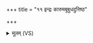 +++
title = "११ इन्द्रः कारुमबूबुधदुत्तिष्ठ"

+++
<details><summary>मूलम् (VS)</summary>

इन्द्रः॑ का॒रुम॑बूबुध॒दुत्ति॑ष्ठ॒ वि च॑रा॒ जन॑म्।  
ममेदु॒ग्रस्य॒ चर्कृ॑धि॒ सर्व॒ इत्ते॑ पृणाद॒रिः ॥
</details>